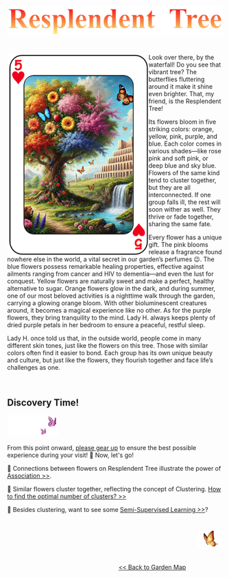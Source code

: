 <p align="center">
<img src="https://github.com/lady-h-world/My_Garden/blob/main/images/Resplendent_Tree_images/r_tree_title.png" width="511" height="70" />
</p>

#

<p>
<img align="left" src="https://github.com/lady-h-world/My_Garden/blob/main/images/Resplendent_Tree_images/res_tree_v2.png" width="330" height="470" />

Look over there, by the waterfall! Do you see that vibrant tree? The butterflies fluttering around it make it shine even brighter. That, my friend, is the Resplendent Tree!

Its flowers bloom in five striking colors: orange, yellow, pink, purple, and blue. Each color comes in various shades—like rose pink and soft pink, or deep blue and sky blue. Flowers of the same kind tend to cluster together, but they are all interconnected. If one group falls ill, the rest will soon wither as well. They thrive or fade together, sharing the same fate.

Every flower has a unique gift. The pink blooms release a fragrance found nowhere else in the world, a vital secret in our garden’s perfumes 😉. The blue flowers possess remarkable healing properties, effective against ailments ranging from cancer and HIV to dementia—and even the lust for conquest. Yellow flowers are naturally sweet and make a perfect, healthy alternative to sugar. Orange flowers glow in the dark, and during summer, one of our most beloved activities is a nighttime walk through the garden, carrying a glowing orange bloom. With other bioluminescent creatures around, it becomes a magical experience like no other. As for the purple flowers, they bring tranquility to the mind. Lady H. always keeps plenty of dried purple petals in her bedroom to ensure a peaceful, restful sleep.
  
Lady H. once told us that, in the outside world, people come in many different skin tones, just like the flowers on this tree. Those with similar colors often find it easier to bond. Each group has its own unique beauty and culture, but just like the flowers, they flourish together and face life’s challenges as one.

</p>
<p>&nbsp;</p>


## Discovery Time!

<p align="left">
<img src="https://github.com/lady-h-world/My_Garden/blob/main/images/follow_us.png" width="120" height="50" />
</p>

From this point onward, [please gear up][5] to ensure the best possible experience during your visit! 💝 Now, let's go!

🌱 Connections between flowers on Resplendent Tree illustrate the power of [Association >>][1].

🌱 Similar flowers cluster together, reflecting the concept of Clustering. [How to find the optimal number of clusters? >>][4]

🌱 Besides clustering, want to see some [Semi-Supervised Learning >>][2]?


#

<p align="right">
<img src="https://github.com/lady-h-world/My_Garden/blob/main/images/going_back.png" width="60" height="44" />
</p>

&nbsp;&nbsp;&nbsp;&nbsp;&nbsp;&nbsp;&nbsp;&nbsp;&nbsp;&nbsp;&nbsp;&nbsp;&nbsp;&nbsp;&nbsp;&nbsp;&nbsp;&nbsp;&nbsp;&nbsp;&nbsp;&nbsp;&nbsp;&nbsp;&nbsp;&nbsp;&nbsp;&nbsp;&nbsp;&nbsp;&nbsp;&nbsp;&nbsp;&nbsp;&nbsp;&nbsp;&nbsp;&nbsp;&nbsp;&nbsp;&nbsp;&nbsp;&nbsp;&nbsp;&nbsp;&nbsp;&nbsp;&nbsp;&nbsp;&nbsp;&nbsp;&nbsp;&nbsp;&nbsp;&nbsp;&nbsp;&nbsp;&nbsp;&nbsp;&nbsp;&nbsp;&nbsp;&nbsp;&nbsp;&nbsp;&nbsp;&nbsp;&nbsp;&nbsp;&nbsp;&nbsp;&nbsp;&nbsp;&nbsp;&nbsp;&nbsp;&nbsp;&nbsp;&nbsp;&nbsp;&nbsp;&nbsp;&nbsp;&nbsp;&nbsp;&nbsp;&nbsp;&nbsp;&nbsp;&nbsp;&nbsp;&nbsp;&nbsp;&nbsp;&nbsp;&nbsp;&nbsp;&nbsp;&nbsp;&nbsp;&nbsp;&nbsp;&nbsp;&nbsp;&nbsp;&nbsp;&nbsp;&nbsp;&nbsp;&nbsp;&nbsp;&nbsp;&nbsp;&nbsp;&nbsp;&nbsp;&nbsp;&nbsp;&nbsp;&nbsp;&nbsp;&nbsp;&nbsp;&nbsp;&nbsp;&nbsp;&nbsp;&nbsp;&nbsp;&nbsp;&nbsp;&nbsp;&nbsp;&nbsp;&nbsp;&nbsp;&nbsp;&nbsp;&nbsp;&nbsp;&nbsp;&nbsp;&nbsp;&nbsp;&nbsp;&nbsp;&nbsp;&nbsp;&nbsp;&nbsp;&nbsp;&nbsp;&nbsp;&nbsp;&nbsp;&nbsp;&nbsp;&nbsp;&nbsp;&nbsp;&nbsp;&nbsp;&nbsp;&nbsp;&nbsp;&nbsp;&nbsp;&nbsp;&nbsp;&nbsp;&nbsp;&nbsp;&nbsp;&nbsp;&nbsp;&nbsp;&nbsp;&nbsp;&nbsp;&nbsp;&nbsp;&nbsp;&nbsp;&nbsp;&nbsp;&nbsp;&nbsp;&nbsp;&nbsp;&nbsp;&nbsp;&nbsp;&nbsp;&nbsp;[<< Back to Garden Map][3]


[1]:https://github.com/lady-h-world/My_Garden/blob/main/reading_pages/Resplendent_Tree/rel1.md
[2]:https://github.com/lady-h-world/My_Garden/blob/main/reading_pages/Resplendent_Tree/semi_sup1.md
[3]:https://github.com/lady-h-world/My_Garden/blob/main/reading_pages/tour_guide.md#garden-map
[4]:https://github.com/lady-h-world/My_Garden/blob/main/reading_pages/Resplendent_Tree/unsup1.md
[5]:https://github.com/lady-h-world/My_Garden/blob/main/reading_pages/Resplendent_Tree/gear_up.md
